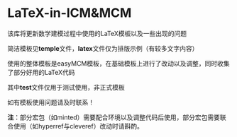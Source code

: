 # LaTeX-in-ICM&MCM
该库将更新数学建模过程中使用的LaTeX模板以及一些出现的问题

简洁模板见**temple**文件，**latex**文件仅为排版示例（有较多文字内容）

使用的整体模板是easyMCM模板，在基础模板上进行了改动以及调整，同时收集了部分好用的LaTeX代码

其中**test**文件仅用于测试使用，非正式模板

如有模板使用问题请及时联系！

**注**：部分宏包（如minted）需要配合环境以及调整代码后使用，部分宏包需要联合使用（如hyperref与cleveref）改动时请斟酌。
